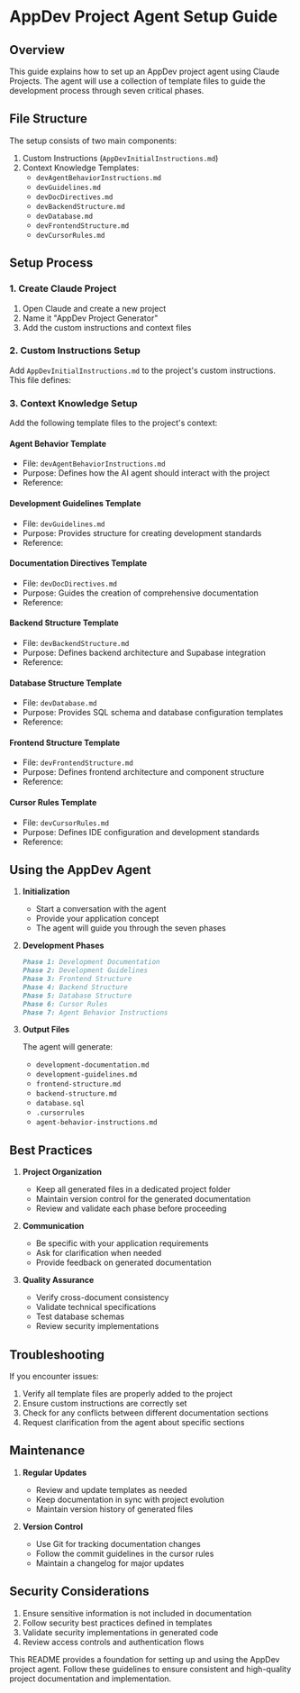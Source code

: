 # AppDev Project Agent Setup Guide

## Overview

This guide explains how to set up an AppDev project agent using Claude Projects. The agent will use a collection of template files to guide the development process through seven critical phases.

## File Structure

The setup consists of two main components:

1. Custom Instructions (`AppDevInitialInstructions.md`)
2. Context Knowledge Templates:
   - `devAgentBehaviorInstructions.md`
   - `devGuidelines.md`
   - `devDocDirectives.md`
   - `devBackendStructure.md`
   - `devDatabase.md`
   - `devFrontendStructure.md`
   - `devCursorRules.md`

## Setup Process

### 1. Create Claude Project

1. Open Claude and create a new project
2. Name it "AppDev Project Generator"
3. Add the custom instructions and context files

### 2. Custom Instructions Setup

Add `AppDevInitialInstructions.md` to the project's custom instructions. This file defines:

### 3. Context Knowledge Setup

Add the following template files to the project's context:

#### Agent Behavior Template

- File: `devAgentBehaviorInstructions.md`
- Purpose: Defines how the AI agent should interact with the project
- Reference:

#### Development Guidelines Template

- File: `devGuidelines.md`
- Purpose: Provides structure for creating development standards
- Reference:

#### Documentation Directives Template

- File: `devDocDirectives.md`
- Purpose: Guides the creation of comprehensive documentation
- Reference:

#### Backend Structure Template

- File: `devBackendStructure.md`
- Purpose: Defines backend architecture and Supabase integration
- Reference:

#### Database Structure Template

- File: `devDatabase.md`
- Purpose: Provides SQL schema and database configuration templates
- Reference:

#### Frontend Structure Template

- File: `devFrontendStructure.md`
- Purpose: Defines frontend architecture and component structure
- Reference:

#### Cursor Rules Template

- File: `devCursorRules.md`
- Purpose: Defines IDE configuration and development standards
- Reference:

## Using the AppDev Agent

1. **Initialization**
   - Start a conversation with the agent
   - Provide your application concept
   - The agent will guide you through the seven phases

2. **Development Phases**

   ```markdown
   Phase 1: Development Documentation
   Phase 2: Development Guidelines
   Phase 3: Frontend Structure
   Phase 4: Backend Structure
   Phase 5: Database Structure
   Phase 6: Cursor Rules
   Phase 7: Agent Behavior Instructions
   ```

3. **Output Files**

   The agent will generate:
   - `development-documentation.md`
   - `development-guidelines.md`
   - `frontend-structure.md`
   - `backend-structure.md`
   - `database.sql`
   - `.cursorrules`
   - `agent-behavior-instructions.md`

## Best Practices

1. **Project Organization**
   - Keep all generated files in a dedicated project folder
   - Maintain version control for the generated documentation
   - Review and validate each phase before proceeding

2. **Communication**
   - Be specific with your application requirements
   - Ask for clarification when needed
   - Provide feedback on generated documentation

3. **Quality Assurance**
   - Verify cross-document consistency
   - Validate technical specifications
   - Test database schemas
   - Review security implementations

## Troubleshooting

If you encounter issues:

1. Verify all template files are properly added to the project
2. Ensure custom instructions are correctly set
3. Check for any conflicts between different documentation sections
4. Request clarification from the agent about specific sections

## Maintenance

1. **Regular Updates**
   - Review and update templates as needed
   - Keep documentation in sync with project evolution
   - Maintain version history of generated files

2. **Version Control**
   - Use Git for tracking documentation changes
   - Follow the commit guidelines in the cursor rules
   - Maintain a changelog for major updates

## Security Considerations

1. Ensure sensitive information is not included in documentation
2. Follow security best practices defined in templates
3. Validate security implementations in generated code
4. Review access controls and authentication flows

This README provides a foundation for setting up and using the AppDev project agent. Follow these guidelines to ensure consistent and high-quality project documentation and implementation.